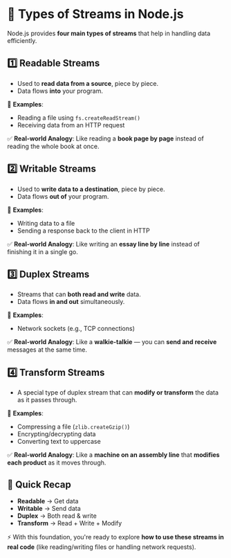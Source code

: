 # 🚀 Types of Streams in Node.js

Node.js provides **four main types of streams** that help in handling data efficiently.

## 1️⃣ **Readable Streams**
* Used to **read data from a source**, piece by piece.
* Data flows **into** your program.

📘 **Examples**:
* Reading a file using `fs.createReadStream()`
* Receiving data from an HTTP request

✅ **Real-world Analogy**: Like reading a **book page by page** instead of reading the whole book at once.

## 2️⃣ **Writable Streams**
* Used to **write data to a destination**, piece by piece.
* Data flows **out of** your program.

📘 **Examples**:
* Writing data to a file
* Sending a response back to the client in HTTP

✅ **Real-world Analogy**: Like writing an **essay line by line** instead of finishing it in a single go.

## 3️⃣ **Duplex Streams**
* Streams that can **both read and write** data.
* Data flows **in and out** simultaneously.

📘 **Examples**:
* Network sockets (e.g., TCP connections)

✅ **Real-world Analogy**: Like a **walkie-talkie** — you can **send and receive** messages at the same time.

## 4️⃣ **Transform Streams**
* A special type of duplex stream that can **modify or transform** the data as it passes through.

📘 **Examples**:
* Compressing a file (`zlib.createGzip()`)
* Encrypting/decrypting data
* Converting text to uppercase

✅ **Real-world Analogy**: Like a **machine on an assembly line** that **modifies each product** as it moves through.

## 📌 Quick Recap
* **Readable** → Get data
* **Writable** → Send data
* **Duplex** → Both read & write
* **Transform** → Read + Write + Modify

⚡ With this foundation, you're ready to explore **how to use these streams in real code** (like reading/writing files or handling network requests).